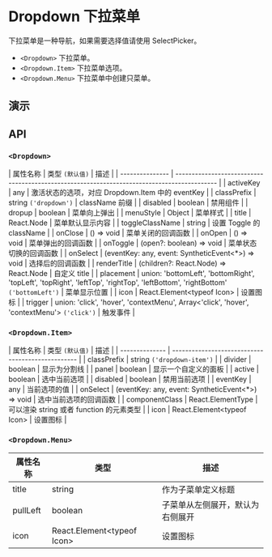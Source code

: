 # Dropdown 下拉菜单 [<i class="icon icon-edit2" ></i>](https://github.com/rsuite/rsuite.github.io/blob/master/src/components/dropdown/index.md)

下拉菜单是一种导航，如果需要选择值请使用 SelectPicker。

- `<Dropdown>` 下拉菜单。
- `<Dropdown.Item>` 下拉菜单选项。
- `<Dropdown.Menu>` 下拉菜单中创建只菜单。

## 演示

<!--{demo}-->

## API

### `<Dropdown>`

| 属性名称        | 类型 `(默认值)`                                                                             | 描述                                             |
| --------------- | ------------------------------------------------------------------------------------------- |
| activeKey       | any                                                                                         | 激活状态的选项，对应 Dropdown.Item 中的 eventKey |
| classPrefix     | string `('dropdown')`                                                                       | className 前缀                                   |
| disabled        | boolean                                                                                     | 禁用组件                                         |
| dropup          | boolean                                                                                     | 菜单向上弹出                                     |
| menuStyle       | Object                                                                                      | 菜单样式                                         |
| title           | React.Node                                                                                  | 菜单默认显示内容                                 |
| toggleClassName | string                                                                                      | 设置 Toggle 的 className                         |
| onClose         | () => void                                                                                  | 菜单关闭的回调函数                               |
| onOpen          | () => void                                                                                  | 菜单弹出的回调函数                               |
| onToggle        | (open?: boolean) => void                                                                    | 菜单状态切换的回调函数                           |
| onSelect        | (eventKey: any, event: SyntheticEvent<*>) => void                                           | 选择后的回调函数                                 |
| renderTitle     | (children?: React.Node) => React.Node                                                       | 自定义 title                                     |
| placement       | union: 'bottomLeft', 'bottomRight', 'topLeft', 'topRight', 'leftTop', 'rightTop', 'leftBottom', 'rightBottom' `('bottomLeft')`                   | 菜单显示位置                                     |
| icon            | React.Element&lt;typeof Icon&gt;                                                            | 设置图标                                         |
| trigger         | union: 'click', 'hover', 'contextMenu', Array<'click', 'hover', 'contextMenu'>  `('click')` | 触发事件                                         |




### `<Dropdown.Item>`

| 属性名称       | 类型  `(默认值)`                                  | 描述                                     |
| -------------- | ------------------------------------------------- |
| classPrefix    | string `('dropdown-item')`                        |
| divider        | boolean                                           | 显示为分割线                             |
| panel          | boolean                                           | 显示一个自定义的面板                     |
| active         | boolean                                           | 选中当前选项                             |
| disabled       | boolean                                           | 禁用当前选项                             |
| eventKey       | any                                               | 当前选项的值                             |
| onSelect       | (eventKey: any, event: SyntheticEvent<*>) => void | 选中当前选项的回调函数                   |
| componentClass | React.ElementType                                 | 可以渲染 string 或者 function 的元素类型 |
| icon           | React.Element&lt;typeof Icon&gt;                  | 设置图标                                 |


### `<Dropdown.Menu>`

| 属性名称 | 类型                             | 描述                             |
| -------- | -------------------------------- | -------------------------------- |
| title    | string                           | 作为子菜单定义标题               |
| pullLeft | boolean                          | 子菜单从左侧展开，默认为右侧展开 |
| icon     | React.Element&lt;typeof Icon&gt; | 设置图标                         |

